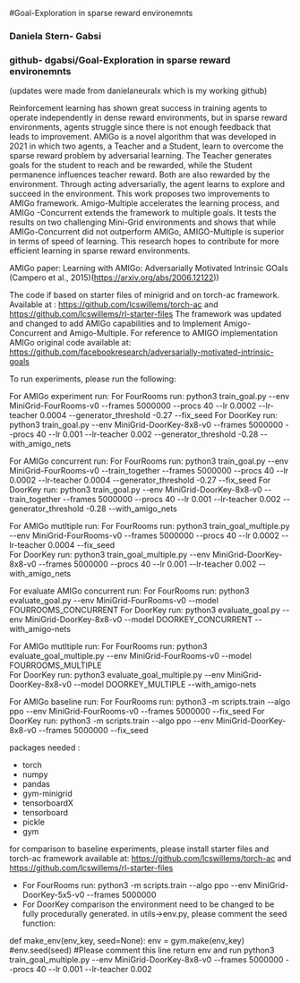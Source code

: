 #Goal-Exploration in sparse reward environemnts
### Daniela Stern- Gabsi 

### github- dgabsi/Goal-Exploration in sparse reward environemnts
(updates were made from danielaneuralx which is my working github)

Reinforcement learning has shown great success in training agents to operate independently in dense reward environments, 
but in sparse reward environments, agents struggle since there is not enough feedback that leads to improvement. 
AMIGo is a novel algorithm that was developed in 2021 in which two agents, a Teacher and a Student, 
learn to overcome the sparse reward problem by adversarial learning. 
The Teacher generates goals for the student to reach and be rewarded, while the Student permanence influences teacher reward. 
Both are also rewarded by the environment. Through acting adversarially, the agent learns to explore and succeed in the environment. 
This work proposes two improvements to AMIGo framework. 
Amigo-Multiple accelerates the learning process, and AMIGo -Concurrent extends the framework to multiple goals. 
It tests the results on two challenging Mini-Grid environments and shows that while AMIGo-Concurrent did not outperform AMIGo, 
AMIGO-Multiple is superior in terms of speed of learning. This research hopes to contribute for more efficient learning in sparse reward environments. 

AMIGo paper:
Learning with AMIGo: Adversarially Motivated Intrinsic GOals
(Campero et al., 2015)(https://arxiv.org/abs/2006.12122))

The code if based on starter files of minigrid and on torch-ac framework.
Available at : https://github.com/lcswillems/torch-ac and https://github.com/lcswillems/rl-starter-files
The framework was updated and changed to add AMIGo capabilities and to Implement Amigo-Concurrent and Amigo-Multiple.
For reference to AMIGO implementation AMIGo original code available at:
https://github.com/facebookresearch/adversarially-motivated-intrinsic-goals


To run experiments, please run the following:

For AMIGo experiment run:
For FourRooms run:
python3 train_goal.py --env MiniGrid-FourRooms-v0 --frames 5000000 --procs 40 --lr 0.0002 --lr-teacher 0.0004 --generator_threshold -0.27 --fix_seed
For DoorKey run:
python3 train_goal.py --env MiniGrid-DoorKey-8x8-v0  --frames 5000000 --procs 40 --lr 0.001 --lr-teacher 0.002 --generator_threshold -0.28 --with_amigo_nets


For AMIGo concurrent run:
For FourRooms run:
python3 train_goal.py --env MiniGrid-FourRooms-v0 --train_together --frames 5000000 --procs 40 --lr 0.0002 --lr-teacher 0.0004 --generator_threshold -0.27 --fix_seed
For DoorKey run:
python3 train_goal.py --env MiniGrid-DoorKey-8x8-v0  --train_together --frames 5000000 --procs 40 --lr 0.001 --lr-teacher 0.002 --generator_threshold -0.28 --with_amigo_nets


For AMIGo mutltiple run:
For FourRooms run:
python3 train_goal_multiple.py --env MiniGrid-FourRooms-v0 --frames 5000000 --procs 40 --lr 0.0002 --lr-teacher 0.0004 --fix_seed  
For DoorKey run:
python3 train_goal_multiple.py --env MiniGrid-DoorKey-8x8-v0  --frames 5000000 --procs 40 --lr 0.001 --lr-teacher 0.002 --with_amigo_nets 


For evaluate AMIGo concurrent run:
For FourRooms run:
python3 evaluate_goal.py --env MiniGrid-FourRooms-v0 --model FOURROOMS_CONCURRENT 
For DoorKey run:
python3 evaluate_goal.py --env MiniGrid-DoorKey-8x8-v0 --model DOORKEY_CONCURRENT --with_amigo-nets


For AMIGo mutltiple run:
For FourRooms run:
python3 evaluate_goal_multiple.py --env MiniGrid-FourRooms-v0 --model FOURROOMS_MULTIPLE  
For DoorKey run:
python3 evaluate_goal_multiple.py --env MiniGrid-DoorKey-8x8-v0 --model DOORKEY_MULTIPLE --with_amigo-nets

For AMIGo baseline run:
For FourRooms run:
python3 -m scripts.train --algo ppo --env MiniGrid-FourRooms-v0 --frames 5000000 --fix_seed 
For DoorKey run:
python3 -m scripts.train --algo ppo --env MiniGrid-DoorKey-8x8-v0 --frames 5000000 --fix_seed 

packages needed :
- torch 
- numpy
- pandas 
- gym-minigrid
- tensorboardX
- tensorboard
- pickle
- gym

for comparison to baseline experiments, please install 
starter files and torch-ac framework available at:
https://github.com/lcswillems/torch-ac and https://github.com/lcswillems/rl-starter-files
- For FourRooms run: python3 -m scripts.train --algo ppo --env MiniGrid-DoorKey-5x5-v0 --frames 5000000 
- For DoorKey comparison the environment need to be changed to be fully procedurally generated.
in utils->env.py, please comment the seed function:

def make_env(env_key, seed=None):
    env = gym.make(env_key)
    #env.seed(seed)  #Please comment this line
    return env
and run
python3 train_goal_multiple.py --env MiniGrid-DoorKey-8x8-v0  --frames 5000000 --procs 40 --lr 0.001 --lr-teacher 0.002

